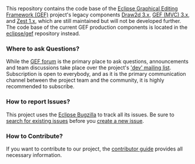 This repository contains the code base of the [Eclipse Graphical Editing Framework (GEF)](http://www.eclipse.org/gef/) project's legacy components [Draw2d 3.x](https://www.eclipse.org/gef/draw2d/index.php), [GEF (MVC) 3.x](https://www.eclipse.org/gef/gef_mvc/index.php), and [Zest 1.x](https://www.eclipse.org/gef/zest/index.php), which are still maintained but will not be developed further. The code base of the current GEF production components is located in the [eclipse/gef](https://github.com/eclipse/gef) repository instead.

### Where to ask Questions?
While the [GEF forum](https://www.eclipse.org/forums/index.php?t=thread&frm_id=81) is the primary place to ask questions, announcements and team discussions take place over the project's ['dev' mailing list](https://dev.eclipse.org/mailman/listinfo/gef-dev). 
Subscription is open to everybody, and as it is the primary communication channel between the project team and the community, it is highly recommended to subscribe.

### How to report Issues?
This project uses the [Eclipse Bugzilla](https://bugs.eclipse.org/bugs) to track all its issues. Be sure to [search for existing issues](https://bugs.eclipse.org/bugs/buglist.cgi?product=GEF) before you [create a new issue](https://bugs.eclipse.org/bugs/enter_bug.cgi?product=GEF).

### How to Contribute?
If you want to contribute to our project, the [contributor guide](https://wiki.eclipse.org/GEF/Contributor_Guide) provides all necessary information.
